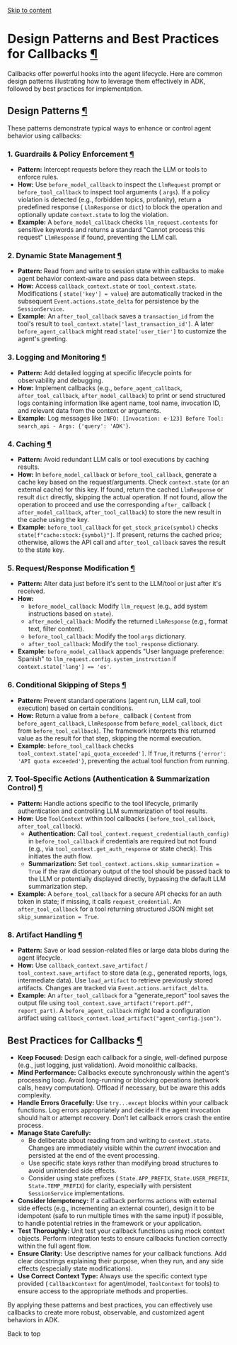 [Skip to content](https://google.github.io/adk-docs/callbacks/design-patterns-and-best-practices/#design-patterns-and-best-practices-for-callbacks)

# Design Patterns and Best Practices for Callbacks [¶](https://google.github.io/adk-docs/callbacks/design-patterns-and-best-practices/\#design-patterns-and-best-practices-for-callbacks "Permanent link")

Callbacks offer powerful hooks into the agent lifecycle. Here are common design patterns illustrating how to leverage them effectively in ADK, followed by best practices for implementation.

## Design Patterns [¶](https://google.github.io/adk-docs/callbacks/design-patterns-and-best-practices/\#design-patterns "Permanent link")

These patterns demonstrate typical ways to enhance or control agent behavior using callbacks:

### 1\. Guardrails & Policy Enforcement [¶](https://google.github.io/adk-docs/callbacks/design-patterns-and-best-practices/\#1-guardrails-policy-enforcement "Permanent link")

- **Pattern:** Intercept requests before they reach the LLM or tools to enforce rules.
- **How:** Use `before_model_callback` to inspect the `LlmRequest` prompt or `before_tool_callback` to inspect tool arguments ( `args`). If a policy violation is detected (e.g., forbidden topics, profanity), return a predefined response ( `LlmResponse` or `dict`) to block the operation and optionally update `context.state` to log the violation.
- **Example:** A `before_model_callback` checks `llm_request.contents` for sensitive keywords and returns a standard "Cannot process this request" `LlmResponse` if found, preventing the LLM call.

### 2\. Dynamic State Management [¶](https://google.github.io/adk-docs/callbacks/design-patterns-and-best-practices/\#2-dynamic-state-management "Permanent link")

- **Pattern:** Read from and write to session state within callbacks to make agent behavior context-aware and pass data between steps.
- **How:** Access `callback_context.state` or `tool_context.state`. Modifications ( `state['key'] = value`) are automatically tracked in the subsequent `Event.actions.state_delta` for persistence by the `SessionService`.
- **Example:** An `after_tool_callback` saves a `transaction_id` from the tool's result to `tool_context.state['last_transaction_id']`. A later `before_agent_callback` might read `state['user_tier']` to customize the agent's greeting.

### 3\. Logging and Monitoring [¶](https://google.github.io/adk-docs/callbacks/design-patterns-and-best-practices/\#3-logging-and-monitoring "Permanent link")

- **Pattern:** Add detailed logging at specific lifecycle points for observability and debugging.
- **How:** Implement callbacks (e.g., `before_agent_callback`, `after_tool_callback`, `after_model_callback`) to print or send structured logs containing information like agent name, tool name, invocation ID, and relevant data from the context or arguments.
- **Example:** Log messages like `INFO: [Invocation: e-123] Before Tool: search_api - Args: {'query': 'ADK'}`.

### 4\. Caching [¶](https://google.github.io/adk-docs/callbacks/design-patterns-and-best-practices/\#4-caching "Permanent link")

- **Pattern:** Avoid redundant LLM calls or tool executions by caching results.
- **How:** In `before_model_callback` or `before_tool_callback`, generate a cache key based on the request/arguments. Check `context.state` (or an external cache) for this key. If found, return the cached `LlmResponse` or result `dict` directly, skipping the actual operation. If not found, allow the operation to proceed and use the corresponding `after_` callback ( `after_model_callback`, `after_tool_callback`) to store the new result in the cache using the key.
- **Example:** `before_tool_callback` for `get_stock_price(symbol)` checks `state[f"cache:stock:{symbol}"]`. If present, returns the cached price; otherwise, allows the API call and `after_tool_callback` saves the result to the state key.

### 5\. Request/Response Modification [¶](https://google.github.io/adk-docs/callbacks/design-patterns-and-best-practices/\#5-requestresponse-modification "Permanent link")

- **Pattern:** Alter data just before it's sent to the LLM/tool or just after it's received.
- **How:**
  - `before_model_callback`: Modify `llm_request` (e.g., add system instructions based on `state`).
  - `after_model_callback`: Modify the returned `LlmResponse` (e.g., format text, filter content).
  - `before_tool_callback`: Modify the tool `args` dictionary.
  - `after_tool_callback`: Modify the `tool_response` dictionary.
- **Example:** `before_model_callback` appends "User language preference: Spanish" to `llm_request.config.system_instruction` if `context.state['lang'] == 'es'`.

### 6\. Conditional Skipping of Steps [¶](https://google.github.io/adk-docs/callbacks/design-patterns-and-best-practices/\#6-conditional-skipping-of-steps "Permanent link")

- **Pattern:** Prevent standard operations (agent run, LLM call, tool execution) based on certain conditions.
- **How:** Return a value from a `before_` callback ( `Content` from `before_agent_callback`, `LlmResponse` from `before_model_callback`, `dict` from `before_tool_callback`). The framework interprets this returned value as the result for that step, skipping the normal execution.
- **Example:** `before_tool_callback` checks `tool_context.state['api_quota_exceeded']`. If `True`, it returns `{'error': 'API quota exceeded'}`, preventing the actual tool function from running.

### 7\. Tool-Specific Actions (Authentication & Summarization Control) [¶](https://google.github.io/adk-docs/callbacks/design-patterns-and-best-practices/\#7-tool-specific-actions-authentication-summarization-control "Permanent link")

- **Pattern:** Handle actions specific to the tool lifecycle, primarily authentication and controlling LLM summarization of tool results.
- **How:** Use `ToolContext` within tool callbacks ( `before_tool_callback`, `after_tool_callback`).
  - **Authentication:** Call `tool_context.request_credential(auth_config)` in `before_tool_callback` if credentials are required but not found (e.g., via `tool_context.get_auth_response` or state check). This initiates the auth flow.
  - **Summarization:** Set `tool_context.actions.skip_summarization = True` if the raw dictionary output of the tool should be passed back to the LLM or potentially displayed directly, bypassing the default LLM summarization step.
- **Example:** A `before_tool_callback` for a secure API checks for an auth token in state; if missing, it calls `request_credential`. An `after_tool_callback` for a tool returning structured JSON might set `skip_summarization = True`.

### 8\. Artifact Handling [¶](https://google.github.io/adk-docs/callbacks/design-patterns-and-best-practices/\#8-artifact-handling "Permanent link")

- **Pattern:** Save or load session-related files or large data blobs during the agent lifecycle.
- **How:** Use `callback_context.save_artifact` / `tool_context.save_artifact` to store data (e.g., generated reports, logs, intermediate data). Use `load_artifact` to retrieve previously stored artifacts. Changes are tracked via `Event.actions.artifact_delta`.
- **Example:** An `after_tool_callback` for a "generate\_report" tool saves the output file using `tool_context.save_artifact("report.pdf", report_part)`. A `before_agent_callback` might load a configuration artifact using `callback_context.load_artifact("agent_config.json")`.

## Best Practices for Callbacks [¶](https://google.github.io/adk-docs/callbacks/design-patterns-and-best-practices/\#best-practices-for-callbacks "Permanent link")

- **Keep Focused:** Design each callback for a single, well-defined purpose (e.g., just logging, just validation). Avoid monolithic callbacks.
- **Mind Performance:** Callbacks execute synchronously within the agent's processing loop. Avoid long-running or blocking operations (network calls, heavy computation). Offload if necessary, but be aware this adds complexity.
- **Handle Errors Gracefully:** Use `try...except` blocks within your callback functions. Log errors appropriately and decide if the agent invocation should halt or attempt recovery. Don't let callback errors crash the entire process.
- **Manage State Carefully:**
  - Be deliberate about reading from and writing to `context.state`. Changes are immediately visible within the _current_ invocation and persisted at the end of the event processing.
  - Use specific state keys rather than modifying broad structures to avoid unintended side effects.
  - Consider using state prefixes ( `State.APP_PREFIX`, `State.USER_PREFIX`, `State.TEMP_PREFIX`) for clarity, especially with persistent `SessionService` implementations.
- **Consider Idempotency:** If a callback performs actions with external side effects (e.g., incrementing an external counter), design it to be idempotent (safe to run multiple times with the same input) if possible, to handle potential retries in the framework or your application.
- **Test Thoroughly:** Unit test your callback functions using mock context objects. Perform integration tests to ensure callbacks function correctly within the full agent flow.
- **Ensure Clarity:** Use descriptive names for your callback functions. Add clear docstrings explaining their purpose, when they run, and any side effects (especially state modifications).
- **Use Correct Context Type:** Always use the specific context type provided ( `CallbackContext` for agent/model, `ToolContext` for tools) to ensure access to the appropriate methods and properties.

By applying these patterns and best practices, you can effectively use callbacks to create more robust, observable, and customized agent behaviors in ADK.

Back to top